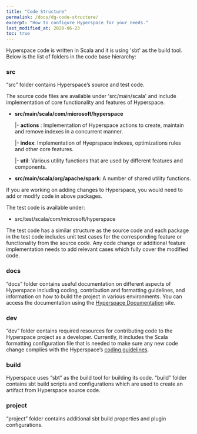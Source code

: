 ```yaml
---
title: "Code Structure"
permalink: /docs/dg-code-structure/
excerpt: "How to configure Hyperspace for your needs."
last_modified_at: 2020-06-23
toc: true
---
```


Hyperspace code is written in Scala and it is using 'sbt' as the build tool. Below is the list of folders in the code base hierarchy:

### src
“src” folder contains Hyperspace’s source and test code.

The source code files are available under 'src/main/scala' and include implementation of core functionality and features of Hyperspace.

* **src/main/scala/com/microsoft/hyperspace**

  |- **actions** : Implementation of Hyperspace actions to create, maintain and remove indexes in a concurrent manner.

  |- **index**: Implementation of Hyeprspace indexes, optimizations rules and other core features. 

  |- **util**: Various utility functions that are used by different features and components.
* **src/main/scala/org/apache/spark**: A number of shared utility functions. 

If you are working on adding changes to Hyperspace, you would need to add or modify code in above packages.

The test code is available under:
* src/test/scala/com/microsoft/hyperspace

The test code has a similar structure as the source code and each package in the test code includes unit test cases for the corresponding feature or functionality from the source code. Any code change or additional feature implementation needs to add relevant cases which fully cover the modified code.

### docs
“docs” folder contains useful documentation on different aspects of Hyperspace including coding, contribution and formatting guidelines, and information on how to build the project in various environments. You can access the documentation using the [Hyperspace Documentation](https://microsoft.github.io/hyperspace/docs/ug-quick-start-guide/) site. 

### dev
“dev” folder contains required resources for contributing code to the Hyperspace project as a developer. Currently, it includes the Scala formatting configuration file that is needed to make sure any new code change complies with the Hyperspace’s [coding guidelines](https://microsoft.github.io/hyperspace/docs/dg-contributing/).

### build
Hyperspace uses “sbt” as the build tool for building its code. “build” folder contains sbt build scripts and configurations which are used to create an artifact from Hyperspace source code.

### project
“project” folder contains additional sbt build properties and plugin configurations.
